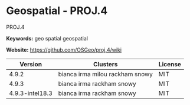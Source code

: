 # Geospatial - PROJ.4

PROJ.4

**Keywords:** geo spatial geospatial

**Website:** <https://github.com/OSGeo/proj.4/wiki>

| Version | Clusters | License |
| ------- | -------- | ------- |
| 4.9.2 | bianca irma milou rackham snowy | MIT |
| 4.9.3 | bianca irma rackham snowy | MIT |
| 4.9.3-intel18.3 | bianca irma rackham snowy | MIT |
